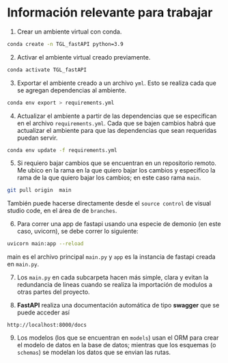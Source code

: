 # Información relevante para trabajar

1. Crear un ambiente virtual con conda.
```bash
conda create -n TGL_fastAPI python=3.9
```
2. Activar el ambiente virtual creado previamente.
```bash
conda activate TGL_fastAPI
```

3. Exportar el ambiente creado a un archivo `yml`. Esto se realiza cada que se agregan dependencias al ambiente. 
 ```bash
conda env export > requirements.yml
```

4. Actualizar el ambiente a partir de las dependencias que se especifican en el archivo `requirements.yml`. Cada que se bajen cambios habrá que actualizar el ambiente para que las dependencias que sean requeridas puedan servir. 
 ```bash
conda env update -f requirements.yml
```

5. Si requiero bajar cambios que se encuentran en un repositorio remoto. Me ubico en la rama en la que quiero bajar los cambios y especifico la rama de la que quiero bajar los cambios; en este caso rama `main`. 
```bash
git pull origin  main
```
También puede hacerse directamente desde el `source control` de visual studio code, en el área de de `branches`. 

6. Para correr una app de fastapi usando una especie de demonio (en este caso, uvicorn), se debe correr lo siguiente:
```bash
uvicorn main:app --reload
```
main es el archivo principal `main.py` y `app` es la instancia de fastapi creada en `main.py`.

7. Los `main.py` en cada subcarpeta hacen más simple, clara y evitan la redundancia de lineas cuando se realiza la importación de modulos a otras partes del proyecto.

8. **FastAPI** realiza una documentación automática de tipo **swagger** que se puede acceder así
```
http://localhost:8000/docs
```

9. Los modelos (los que se encuentran en `models`) usan el ORM para crear el modelo de datos en la base de datos; mientras que los esquemas (o `schemas`) se modelan los datos que se envian las rutas. 